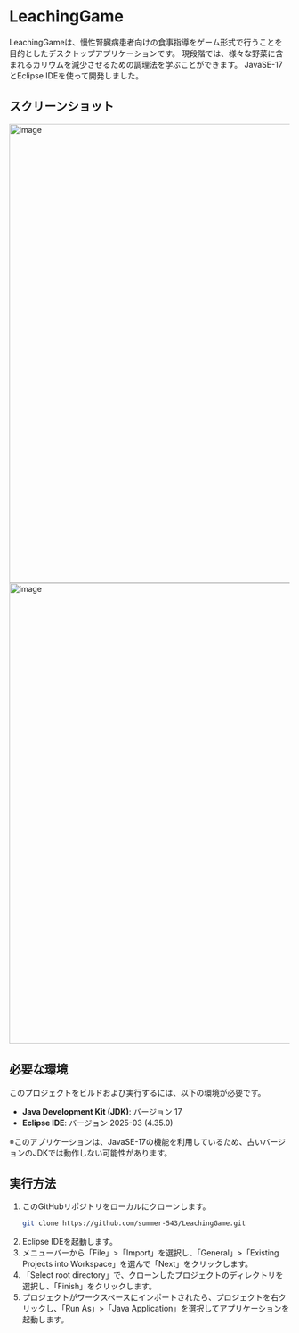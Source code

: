 # LeachingGame

LeachingGameは、慢性腎臓病患者向けの食事指導をゲーム形式で行うことを目的としたデスクトップアプリケーションです。
現段階では、様々な野菜に含まれるカリウムを減少させるための調理法を学ぶことができます。
JavaSE-17とEclipse IDEを使って開発しました。

## スクリーンショット

<img width="1201" height="824" alt="image" src="https://github.com/user-attachments/assets/679b2bba-7aec-4b7c-b0f1-5d395b51f5a8" />
<img width="1197" height="827" alt="image" src="https://github.com/user-attachments/assets/8f055fd8-b353-4f22-9158-2df5fe8f9faf" />

## 必要な環境

このプロジェクトをビルドおよび実行するには、以下の環境が必要です。

* **Java Development Kit (JDK)**: バージョン 17
* **Eclipse IDE**: バージョン 2025-03 (4.35.0)

※このアプリケーションは、JavaSE-17の機能を利用しているため、古いバージョンのJDKでは動作しない可能性があります。

## 実行方法

1.  このGitHubリポジトリをローカルにクローンします。
    ```bash
    git clone https://github.com/summer-543/LeachingGame.git
    ```
2.  Eclipse IDEを起動します。
3.  メニューバーから「File」>「Import」を選択し、「General」>「Existing Projects into Workspace」を選んで「Next」をクリックします。
4.  「Select root directory」で、クローンしたプロジェクトのディレクトリを選択し、「Finish」をクリックします。
5.  プロジェクトがワークスペースにインポートされたら、プロジェクトを右クリックし、「Run As」>「Java Application」を選択してアプリケーションを起動します。
